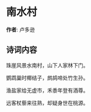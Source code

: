 # 南水村

**作者**: 卢多逊

## 诗词内容

珠崖风景水南村，山下人家林下门。

鹦鹉巢时椰结子，鹧鸪啼处竹生孙。

渔盐家给无虚市，禾黍年登有酒尊。

远客杖藜来往熟，却疑身世在桃源。


